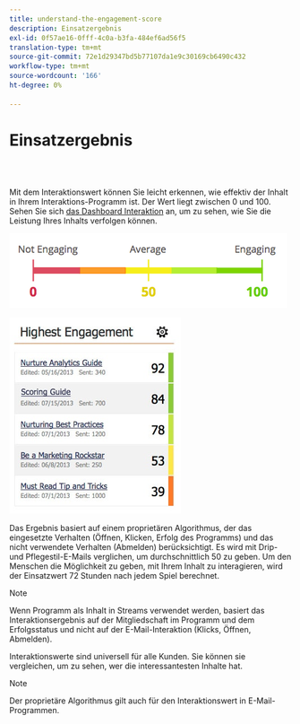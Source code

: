 ```yaml
---
title: understand-the-engagement-score
description: Einsatzergebnis
exl-id: 0f57ae16-0fff-4c0a-b3fa-484ef6ad56f5
translation-type: tm+mt
source-git-commit: 72e1d29347bd5b77107da1e9c30169cb6490c432
workflow-type: tm+mt
source-wordcount: '166'
ht-degree: 0%

---
```


# Einsatzergebnis

<br> 

Mit dem Interaktionswert können Sie leicht erkennen, wie effektiv der Inhalt in Ihrem Interaktions-Programm ist. Der Wert liegt zwischen 0 und 100. Sehen Sie sich [das Dashboard Interaktion](https://docs.marketo.com/display/DOCS/The+Engagement+Dashboard) an, um zu sehen, wie Sie die Leistung Ihres Inhalts verfolgen können.

![Bild eins](/help/sky/assets/engagement-programs/understanding-the-engagement-score/understanding-the-engagement-score-1.png)

![Bild zwei](/help/sky/assets/engagement-programs/understanding-the-engagement-score/understanding-the-engagement-score-2.png)

Das Ergebnis basiert auf einem proprietären Algorithmus, der das eingesetzte Verhalten (Öffnen, Klicken, Erfolg des Programms) und das nicht verwendete Verhalten (Abmelden) berücksichtigt. Es wird mit Drip- und Pflegestil-E-Mails verglichen, um durchschnittlich 50 zu geben. Um den Menschen die Möglichkeit zu geben, mit Ihrem Inhalt zu interagieren, wird der Einsatzwert 72 Stunden nach jedem Spiel berechnet.

>[!NOTE]
>
>Wenn Programm als Inhalt in Streams verwendet werden, basiert das Interaktionsergebnis auf der Mitgliedschaft im Programm und dem Erfolgsstatus und nicht auf der E-Mail-Interaktion (Klicks, Öffnen, Abmelden).
>
>Interaktionswerte sind universell für alle Kunden. Sie können sie vergleichen, um zu sehen, wer die interessantesten Inhalte hat.

>[!NOTE]
>
>Der proprietäre Algorithmus gilt auch für den Interaktionswert in E-Mail-Programmen.
